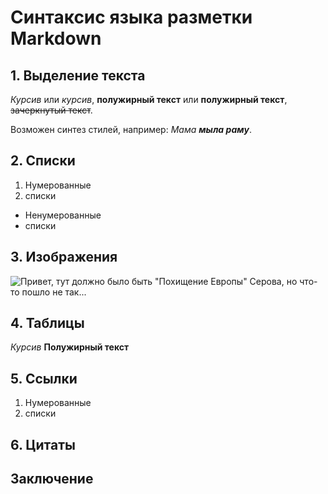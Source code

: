 # Синтаксис языка разметки Markdown

## 1. Выделение текста

*Курсив* или _курсив_, 
**полужирный текст** или __полужирный текст__,
~~зачеркнутый текст~~.

Возможен синтез стилей, например: _Мама **мыла раму**_.

## 2. Списки

 1. Нумерованные
 2. списки

 * Ненумерованные
 * списки

## 3. Изображения

![Привет, тут должно было быть "Похищение Европы" Серова, но что-то пошло не так...](Europe_serov.jpg)

## 4. Таблицы

*Курсив* 
**Полужирный текст**

## 5. Cсылки

1. Нумерованные
2. списки

## 6. Цитаты

## Заключение